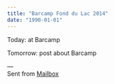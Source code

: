 ```yaml
---
title: "Barcamp Fond du Lac 2014"
date: "1990-01-01"
---
```


<div class="content">
<p>Today: at Barcamp</p>
<p>Tomorrow: post about Barcamp</p>
<p>—<br/>
Sent from <a href="https://www.dropbox.com/mailbox" target="_blank"> Mailbox </a></p>
</div>
